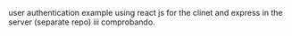 user authentication example using react js for the clinet and express in the server (separate repo)
iii
comprobando.
